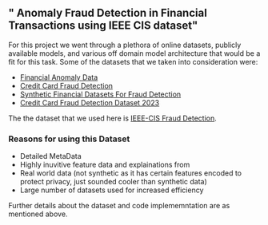 ##  **" Anomaly Fraud Detection in Financial Transactions using IEEE CIS dataset"**
For this project we went through a plethora of online datasets, publicly available models, and various off domain model architecture that would be a fit for this task.
Some of the datasets that we taken into consideration were:
  * [Financial Anomaly Data](https://www.kaggle.com/datasets/devondev/financial-anomaly-data)
  * [Credit Card Fraud Detection](https://www.kaggle.com/datasets/mlg-ulb/creditcardfraud)
  * [Synthetic Financial Datasets For Fraud Detection](https://www.kaggle.com/datasets/ealaxi/paysim1)
  * [Credit Card Fraud Detection Dataset 2023](https://www.kaggle.com/datasets/nelgiriyewithana/credit-card-fraud-detection-dataset-2023)

The the dataset that we used here is [IEEE-CIS Fraud Detection](https://www.kaggle.com/competitions/ieee-fraud-detection/data).

### Reasons for using this Dataset
  * Detailed MetaData
  * Highly inuvitive feature data and explainations from
  * Real world data (not synthetic as it has certain features encoded to protect privacy, just sounded cooler than synthetic data)
  * Large number of datasets used for increased efficiency
    
Further details about the dataset and code implememntation are as mentioned above.
